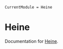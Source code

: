 ```@meta
CurrentModule = Heine
```

# Heine

Documentation for [Heine](https://github.com/HeineRugland/Heine.jl).